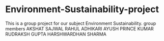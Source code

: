 # Environment-Sustainability-project
This is a group project for our subject Environment Sustainability.
group members
AKSHAT SAJWAL
RAHUL ADHIKARI
AYUSH
PRINCE KUMAR
RUDRAKSH GUPTA
HARSHWARDHAN SHARMA 
